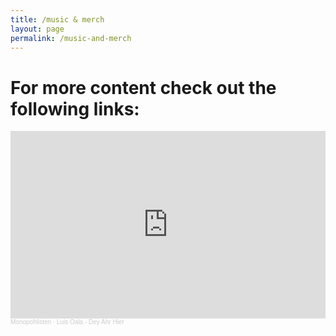 ```yaml
---
title: /music & merch
layout: page
permalink: /music-and-merch
---
```


# For more content check out the following links:

<iframe width="100%" height="300" scrolling="no" frameborder="no" allow="autoplay" src="https://w.soundcloud.com/player/?url=https%3A//api.soundcloud.com/tracks/1996655311&color=%23ff5500&auto_play=false&hide_related=false&show_comments=true&show_user=true&show_reposts=false&show_teaser=true&visual=true"></iframe><div style="font-size: 10px; color: #cccccc;line-break: anywhere;word-break: normal;overflow: hidden;white-space: nowrap;text-overflow: ellipsis; font-family: Interstate,Lucida Grande,Lucida Sans Unicode,Lucida Sans,Garuda,Verdana,Tahoma,sans-serif;font-weight: 100;"><a href="https://soundcloud.com/monopohlisten" title="Monopohlisten" target="_blank" style="color: #cccccc; text-decoration: none;">Monopohlisten</a> · <a href="https://soundcloud.com/monopohlisten/luis-oala-dey-ahr-hier" title="Luis Oala - Dey Ahr Hier" target="_blank" style="color: #cccccc; text-decoration: none;">Luis Oala - Dey Ahr Hier</a></div>
